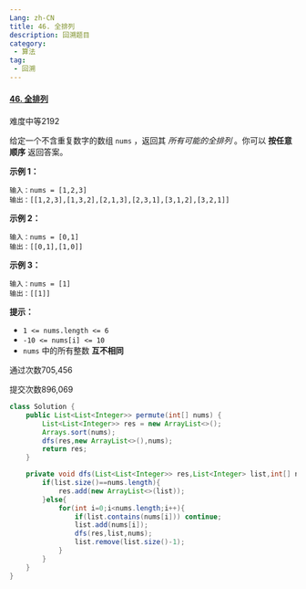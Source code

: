 ```yaml
---
Lang: zh-CN
title: 46. 全排列
description: 回溯题目
category: 
 - 算法
tag:
 - 回溯
---
```


#### [46. 全排列](https://leetcode.cn/problems/permutations/)

难度中等2192

给定一个不含重复数字的数组 `nums` ，返回其 *所有可能的全排列* 。你可以 **按任意顺序** 返回答案。

 

**示例 1：**

```
输入：nums = [1,2,3]
输出：[[1,2,3],[1,3,2],[2,1,3],[2,3,1],[3,1,2],[3,2,1]]
```

**示例 2：**

```
输入：nums = [0,1]
输出：[[0,1],[1,0]]
```

**示例 3：**

```
输入：nums = [1]
输出：[[1]]
```

 

**提示：**

- `1 <= nums.length <= 6`
- `-10 <= nums[i] <= 10`
- `nums` 中的所有整数 **互不相同**

通过次数705,456

提交次数896,069

```java
class Solution {
    public List<List<Integer>> permute(int[] nums) {
        List<List<Integer>> res = new ArrayList<>();
        Arrays.sort(nums);
        dfs(res,new ArrayList<>(),nums);
        return res;
    }

    private void dfs(List<List<Integer>> res,List<Integer> list,int[] nums){
        if(list.size()==nums.length){
            res.add(new ArrayList<>(list));
        }else{
            for(int i=0;i<nums.length;i++){
                if(list.contains(nums[i])) continue;
                list.add(nums[i]);
                dfs(res,list,nums);
                list.remove(list.size()-1);
            }
        }
    }
}
```




